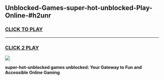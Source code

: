 
## Unblocked-Games-super-hot-unblocked-Play-Online-#h2unr
<h3>
<a href="https://premium.freeplayer.one?title=super-hot-unblocked&ref=24F">CLICK TO PLAY</a></h3>
<hr>

<h3>
<a href="https://premium.freeplayer.one?title=super-hot-unblocked&ref=24F">CLICK 2 PLAY</a>
  
</h3>

<a href="https://premium.freeplayer.one?title=super-hot-unblocked&ref=24F/"><img src="https://clearcache.store/games.png"></a>


**super-hot-unblocked games unblocked: Your Gateway to Fun and Accessible Online Gaming**
